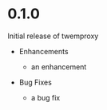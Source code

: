 # 0.1.0

Initial release of twemproxy

* Enhancements
  * an enhancement

* Bug Fixes
  * a bug fix
